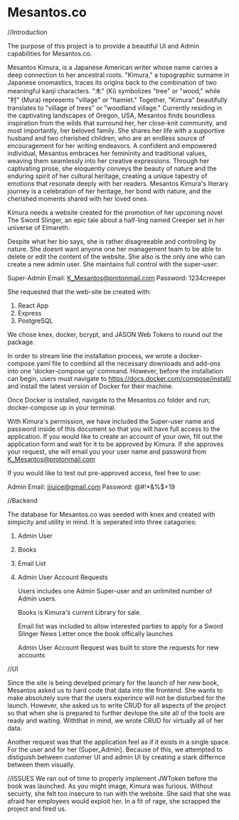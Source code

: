 # Mesantos.co

//Introduction

The purpose of this project is to provide a beautiful UI and Admin capabilities for Mesantos.co.

Mesantos Kimura, is a Japanese American writer whose name carries a deep connection to her ancestral roots. "Kimura," a topographic surname in Japanese onomastics, traces its origins back to the combination of two meaningful kanji characters. "木" (Ki) symbolizes "tree" or "wood," while "村" (Mura) represents "village" or "hamlet." Together, "Kimura" beautifully translates to "village of trees" or "woodland village."
Currently residing in the captivating landscapes of Oregon, USA, Mesantos finds boundless inspiration from the wilds that surround her, her close-knit community, and most importantly, her beloved family. She shares her life with a supportive husband and two cherished children, who are an endless source of encouragement for her writing endeavors.
A confident and empowered individual, Mesantos embraces her femininity and traditional values, weaving them seamlessly into her creative expressions. Through her captivating prose, she eloquently conveys the beauty of nature and the enduring spirit of her cultural heritage, creating a unique tapestry of emotions that resonate deeply with her readers.
Mesantos Kimura's literary journey is a celebration of her heritage, her bond with nature, and the cherished moments shared with her loved ones. 

Kimura needs a website created for the promotion of her upcoming novel The Sword Slinger, an epic tale about a half-ling named Creeper set in her universe of Elmareth.

Despite what her bio says, she is rather disagreeable and controling by nature. She doesnt want anyone one her management team to be able to delete or edit the content of the website. She also is the only one who can create a new admin user. She maintains full control with the super-user:

Super-Admin Email: K_Mesantos@protonmail.com
Password: 1234creeper

She requested that the web-site be created with:

1. React App 
2. Express 
3. PostgreSQL

We chose knex, docker, bcrypt, and JASON Web Tokens to round out the package.  

In order to stream line the installation process, we wrote a docker-compose.yaml file to combind all the necessary downloads and add-ons into one 'docker-compose up' command. However, before the installation can begin, users must navigate to https://docs.docker.com/compose/install/ and install the latest version of Docker for their machine.

Once Docker is installed, navigate to the Mesantos.co folder and run; docker-compose up in your terminal.

With Kimura's permission, we have included the Super-user name and password inside of this document so that you will have full access to the application. If you would like to create an account of your own, fill out the application form and wait for it to be approved by Kimura. If she approves your request, she will email you your user name and password from K_Mesantos@protonmail.com 

If you would like to test out pre-approved access, feel free to use:

Admin Email: jjjuice@gmail.com
Password: @#!*&%$+19

//Backend

The database for Mesantos.co was seeded with knex and created with simpicity and utility in mind. It is seperated into three catagories:
1. Admin User
2. Books
3. Email List
4. Admin User Account Requests

    Users includes one Admin Super-user and an unlimited number of Admin users.
    
    Books is Kimura's current Library for sale.
    
    Email list was included to allow interested parties to apply for a Sword Slinger News Letter once the book offically launches

    Admin User Account Request was built to store the requests for new accounts

//UI 

Since the site is being develped primary for the launch of her new book, Mesantos asked us to hard code that data into the frontend. 
She wants to make absolutely sure that the users experince will not be disturbed for the launch. However, she asked us to write CRUD for all
aspects of the project so that when she is prepared to further devlope the site all of the tools are ready and waiting. Withthat in mind, we wrote 
CRUD for virtually all of her data.

Another request was that the application feel as if it exists in a single space. For the user and for her (Super_Admin). Because of this, we attempted to distiguish between customer UI and admin UI by creating a stark differnce between them visually.


//ISSUES
We ran out of time to properly implement JWToken before the book was launched. As you might image, Kimura was furious. Without secuirty, she felt too insecure to run with the website. She said that she was afraid her employees would exploit her. In a fit of rage, she scrapped the project and fired us.









